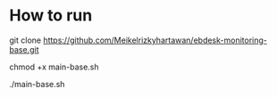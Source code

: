 # How to run

git clone https://github.com/Meikelrizkyhartawan/ebdesk-monitoring-base.git

chmod +x main-base.sh

./main-base.sh